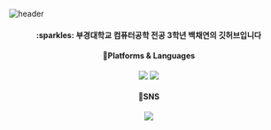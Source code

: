 ![header](https://capsule-render.vercel.app/api?type=waving&color=0:BDEDFF,100:FCDFFF&section=header&height=180&text=Chaeyeon's%20Github&fontSize=50&fontColor=98AFC7)

<div align="center">
 <h4>	:sparkles: 부경대학교 컴퓨터공학 전공 3학년 백채연의 깃허브입니다</h4>
</div>

<div align="center">
 <h4>	📝Platforms & Languages </h4>
  <img src="https://img.shields.io/badge/Spring Boot-6DB33F?style=flat&logo=SpringBoot&logoColor=white" />
	<img src="https://img.shields.io/badge/Java-007396?style=flat&logo=Java&logoColor=white" />
</div>

<div align="center">
<h4>	🎉SNS </h4>
<a hresf="https://blog.naver.com/qorcodus_"> 
<img src="https://img.shields.io/badge/Blog-03C75A?style=flat&logo=Blog&logoColor=white" />
</div>

